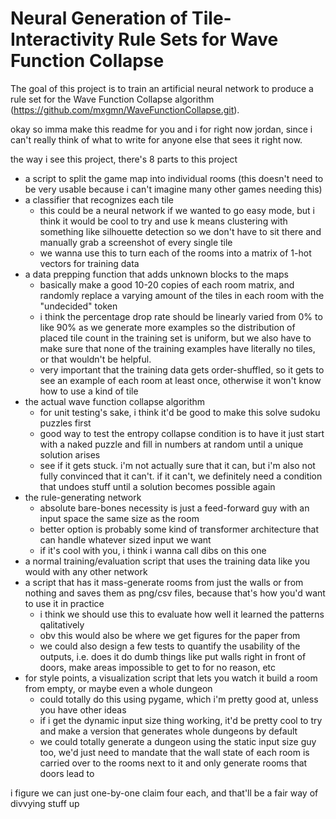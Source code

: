 # Neural Generation of Tile-Interactivity Rule Sets for Wave Function Collapse

The goal of this project is to train an artificial neural network to produce a rule set for the Wave Function Collapse algorithm (https://github.com/mxgmn/WaveFunctionCollapse.git). 

okay so imma make this readme for you and i for right now jordan, since i can't really think of what to write for anyone else that sees it right now. 

the way i see this project, there's 8 parts to this project

* a script to split the game map into individual rooms (this doesn't need to be very usable because i can't imagine many other games needing this)
* a classifier that recognizes each tile
  * this could be a neural network if we wanted to go easy mode, but i think it would be cool to try and use k means clustering with something like silhouette             detection so we don't have to sit there and manually grab a screenshot of every single tile
  * we wanna use this to turn each of the rooms into a matrix of 1-hot vectors for training data
* a data prepping function that adds unknown blocks to the maps
  * basically make a good 10-20 copies of each room matrix, and randomly replace a varying amount of the tiles in each room with the "undecided" token
  * i think the percentage drop rate should be linearly varied from 0% to like 90% as we generate more examples so the distribution of placed tile count in the             training set is uniform, but we also have to make sure that none of the training examples have literally no tiles, or that wouldn't be helpful. 
  * very important that the training data gets order-shuffled, so it gets to see an example of each room at least once, otherwise it won't know how to use a kind of       tile
* the actual wave function collapse algorithm
  * for unit testing's sake, i think it'd be good to make this solve sudoku puzzles first
  * good way to test the entropy collapse condition is to have it just start with a naked puzzle and fill in numbers at random until a unique solution arises
  * see if it gets stuck. i'm not actually sure that it can, but i'm also not fully convinced that it can't. if it can't, we definitely need a condition that undoes         stuff until a solution becomes possible again
* the rule-generating network
  * absolute bare-bones necessity is just a feed-forward guy with an input space the same size as the room
  * better option is probably some kind of transformer architecture that can handle whatever sized input we want
  * if it's cool with you, i think i wanna call dibs on this one
* a normal training/evaluation script that uses the training data like you would with any other network
* a script that has it mass-generate rooms from just the walls or from nothing and saves them as png/csv files, because that's how you'd want to use it in practice
  * i think we should use this to evaluate how well it learned the patterns qalitatively
  * obv this would also be where we get figures for the paper from
  * we could also design a few tests to quantify the usability of the outputs, i.e. does it do dumb things like put walls right in front of doors, make areas               impossible to get to for no reason, etc
* for style points, a visualization script that lets you watch it build a room from empty, or maybe even a whole dungeon
  * could totally do this using pygame, which i'm pretty good at, unless you have other ideas
  * if i get the dynamic input size thing working, it'd be pretty cool to try and make a version that generates whole dungeons by default
  * we could totally generate a dungeon using the static input size guy too, we'd just need to mandate that the wall state of each room is carried over to the rooms       next to it and only generate rooms that doors lead to

i figure we can just one-by-one claim four each, and that'll be a fair way of divvying stuff up
